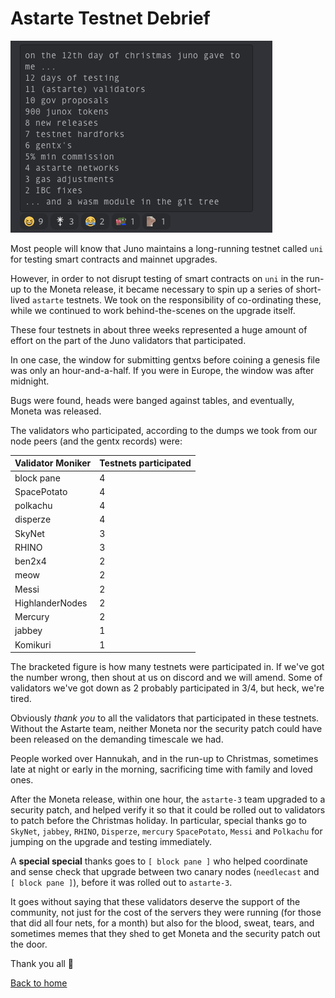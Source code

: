 # Astarte Testnet Debrief

![A poem about astarte, by block pane](https://raw.githubusercontent.com/envoylabs/blog/gh-pages/assets/astarte.png)

Most people will know that Juno maintains a long-running testnet called `uni` for testing smart contracts and mainnet upgrades.

However, in order to not disrupt testing of smart contracts on `uni` in the run-up to the Moneta release, it became necessary to spin up a series of short-lived `astarte` testnets. We took on the responsibility of co-ordinating these, while we continued to work behind-the-scenes on the upgrade itself.

These four testnets in about three weeks represented a huge amount of effort on the part of the Juno validators that participated.

In one case, the window for submitting gentxs before coining a genesis file was only an hour-and-a-half. If you were in Europe, the window was after midnight.

Bugs were found, heads were banged against tables, and eventually, Moneta was released.

The validators who participated, according to the dumps we took from our node peers (and the gentx records) were:

|Validator Moniker | Testnets participated |
| ---------------- | --------------------- |
| block pane       | 4                     |
| SpacePotato      | 4                     |
| polkachu         | 4                     |
| disperze         | 4                     |
| SkyNet           | 3                     |
| RHINO            | 3                     |
| ben2x4           | 2                     |
| meow             | 2                     |
| Messi            | 2                     |
| HighlanderNodes  | 2                     |
| Mercury          | 2                     |
| jabbey           | 1                     |
| Komikuri         | 1                     |

The bracketed figure is how many testnets were participated in. If we've got the number wrong, then shout at us on discord and we will amend. Some of validators we've got down as 2 probably participated in 3/4, but heck, we're tired.

Obviously _thank you_ to all the validators that participated in these testnets. Without the Astarte team, neither Moneta nor the security patch could have been released on the demanding timescale we had.

People worked over Hannukah, and in the run-up to Christmas, sometimes late at night or early in the morning, sacrificing time with family and loved ones.

After the Moneta release, within one hour, the `astarte-3` team upgraded to a security patch, and helped verify it so that it could be rolled out to validators to patch before the Christmas holiday. In particular, special thanks go to `SkyNet`, `jabbey`, `RHINO`, `Disperze`, `mercury` `SpacePotato`, `Messi` and `Polkachu` for jumping on the upgrade and testing immediately.

A **special special** thanks goes to `[ block pane ]` who helped coordinate and sense check that upgrade between two canary nodes (`needlecast` and `[ block pane ]`), before it was rolled out to `astarte-3`.

It goes without saying that these validators deserve the support of the community, not just for the cost of the servers they were running (for those that did all four nets, for a month) but also for the blood, sweat, tears, and sometimes memes that they shed to get Moneta and the security patch out the door.

Thank you all 🙏

[Back to home](./)